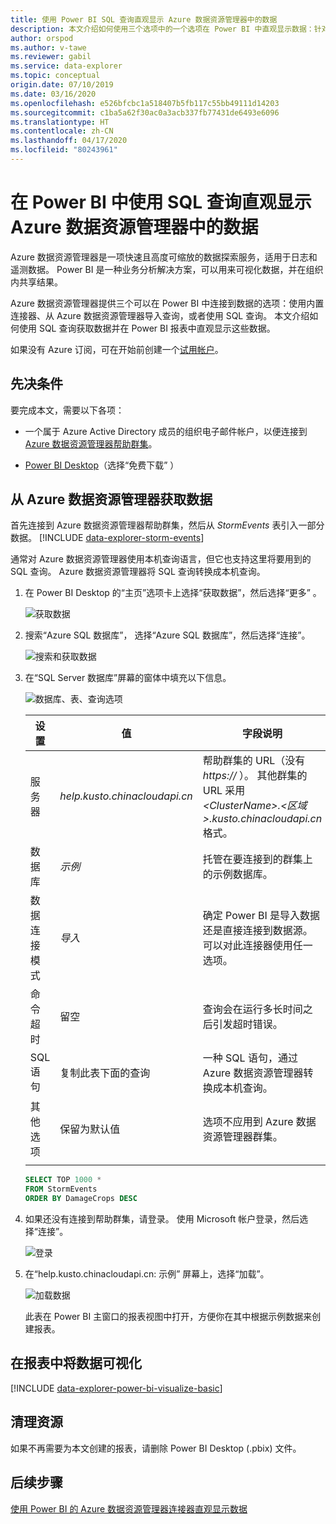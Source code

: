 ```yaml
---
title: 使用 Power BI SQL 查询直观显示 Azure 数据资源管理器中的数据
description: 本文介绍如何使用三个选项中的一个选项在 Power BI 中直观显示数据：针对 Azure 数据资源管理器群集进行 SQL 查询。
author: orspod
ms.author: v-tawe
ms.reviewer: gabil
ms.service: data-explorer
ms.topic: conceptual
origin.date: 07/10/2019
ms.date: 03/16/2020
ms.openlocfilehash: e526bfcbc1a518407b5fb117c55bb49111d14203
ms.sourcegitcommit: c1ba5a62f30ac0a3acb337fb77431de6493e6096
ms.translationtype: HT
ms.contentlocale: zh-CN
ms.lasthandoff: 04/17/2020
ms.locfileid: "80243961"
---
```

# <a name="visualize-data-from-azure-data-explorer-using-a-sql-query-in-power-bi"></a>在 Power BI 中使用 SQL 查询直观显示 Azure 数据资源管理器中的数据

Azure 数据资源管理器是一项快速且高度可缩放的数据探索服务，适用于日志和遥测数据。 Power BI 是一种业务分析解决方案，可以用来可视化数据，并在组织内共享结果。

Azure 数据资源管理器提供三个可以在 Power BI 中连接到数据的选项：使用内置连接器、从 Azure 数据资源管理器导入查询，或者使用 SQL 查询。 本文介绍如何使用 SQL 查询获取数据并在 Power BI 报表中直观显示这些数据。

如果没有 Azure 订阅，可在开始前创建一个[试用帐户](https://www.azure.cn/pricing/1rmb-trial)。

## <a name="prerequisites"></a>先决条件

要完成本文，需要以下各项：

* 一个属于 Azure Active Directory 成员的组织电子邮件帐户，以便连接到 [Azure 数据资源管理器帮助群集](https://dataexplorer.azure.cn/clusters/help/databases/samples)。

* [Power BI Desktop](https://powerbi.microsoft.com/get-started/)（选择“免费下载”  ）

## <a name="get-data-from-azure-data-explorer"></a>从 Azure 数据资源管理器获取数据

首先连接到 Azure 数据资源管理器帮助群集，然后从 *StormEvents* 表引入一部分数据。 [!INCLUDE [data-explorer-storm-events](../../includes/data-explorer-storm-events.md)]

通常对 Azure 数据资源管理器使用本机查询语言，但它也支持这里将要用到的 SQL 查询。 Azure 数据资源管理器将 SQL 查询转换成本机查询。

1. 在 Power BI Desktop 的“主页”选项卡上选择“获取数据”，然后选择“更多”    。

    ![获取数据](media/power-bi-sql-query/get-data-more.png)

1. 搜索“Azure SQL 数据库”，  选择“Azure SQL 数据库”，然后选择“连接”。  

    ![搜索和获取数据](media/power-bi-sql-query/search-get-data.png)

1. 在“SQL Server 数据库”屏幕的窗体中填充以下信息。 

    ![数据库、表、查询选项](media/power-bi-sql-query/database-table-query.png)

    **设置** | **值** | **字段说明**
    |---|---|---|
    | 服务器 | *help.kusto.chinacloudapi.cn* | 帮助群集的 URL（没有 *https://* ）。 其他群集的 URL 采用 *\<ClusterName\>.\<区域\>.kusto.chinacloudapi.cn* 格式。 |
    | 数据库 | *示例* | 托管在要连接到的群集上的示例数据库。 |
    | 数据连接模式 | *导入* | 确定 Power BI 是导入数据还是直接连接到数据源。 可以对此连接器使用任一选项。 |
    | 命令超时 | 留空 | 查询会在运行多长时间之后引发超时错误。 |
    | SQL 语句 | 复制此表下面的查询 | 一种 SQL 语句，通过 Azure 数据资源管理器转换成本机查询。 |
    | 其他选项 | 保留为默认值 | 选项不应用到 Azure 数据资源管理器群集。 |
    | | | |

    ```SQL
    SELECT TOP 1000 *
    FROM StormEvents
    ORDER BY DamageCrops DESC
    ```

1. 如果还没有连接到帮助群集，请登录。 使用 Microsoft 帐户登录，然后选择“连接”。 

    ![登录](media/power-bi-sql-query/sign-in.png)

1. 在“help.kusto.chinacloudapi.cn: 示例”  屏幕上，选择“加载”。 

    ![加载数据](media/power-bi-sql-query/load-data.png)

    此表在 Power BI 主窗口的报表视图中打开，方便你在其中根据示例数据来创建报表。

## <a name="visualize-data-in-a-report"></a>在报表中将数据可视化

[!INCLUDE [data-explorer-power-bi-visualize-basic](../../includes/data-explorer-power-bi-visualize-basic.md)]

## <a name="clean-up-resources"></a>清理资源

如果不再需要为本文创建的报表，请删除 Power BI Desktop (.pbix) 文件。

## <a name="next-steps"></a>后续步骤

[使用 Power BI 的 Azure 数据资源管理器连接器直观显示数据](power-bi-connector.md)